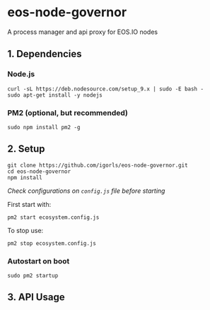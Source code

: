 # eos-node-governor
A process manager and api proxy for EOS.IO nodes

## 1. Dependencies

### Node.js
```
curl -sL https://deb.nodesource.com/setup_9.x | sudo -E bash -
sudo apt-get install -y nodejs
```

### PM2 (optional, but recommended)
```
sudo npm install pm2 -g
```

## 2. Setup

```
git clone https://github.com/igorls/eos-node-governor.git
cd eos-node-governor
npm install
```
*Check configurations on `config.js` file before starting*

First start with:
```
pm2 start ecosystem.config.js
```

To stop use:
```
pm2 stop ecosystem.config.js
```

### Autostart on boot
```
sudo pm2 startup
```

## 3. API Usage

